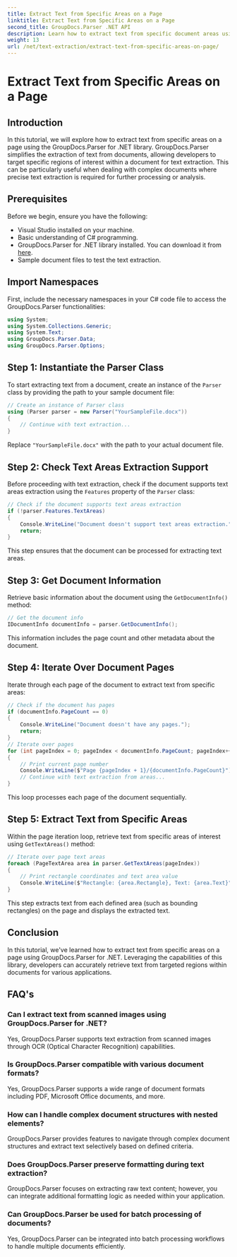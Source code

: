 ```yaml
---
title: Extract Text from Specific Areas on a Page
linktitle: Extract Text from Specific Areas on a Page
second_title: GroupDocs.Parser .NET API
description: Learn how to extract text from specific document areas using GroupDocs.Parser for .NET. Targeted and precise text extraction for your applications.
weight: 13
url: /net/text-extraction/extract-text-from-specific-areas-on-page/
---
```


# Extract Text from Specific Areas on a Page

## Introduction
In this tutorial, we will explore how to extract text from specific areas on a page using the GroupDocs.Parser for .NET library. GroupDocs.Parser simplifies the extraction of text from documents, allowing developers to target specific regions of interest within a document for text extraction. This can be particularly useful when dealing with complex documents where precise text extraction is required for further processing or analysis.
## Prerequisites
Before we begin, ensure you have the following:
- Visual Studio installed on your machine.
- Basic understanding of C# programming.
- GroupDocs.Parser for .NET library installed. You can download it from [here](https://releases.groupdocs.com/parser/net/).
- Sample document files to test the text extraction.
## Import Namespaces
First, include the necessary namespaces in your C# code file to access the GroupDocs.Parser functionalities:
```csharp
using System;
using System.Collections.Generic;
using System.Text;
using GroupDocs.Parser.Data;
using GroupDocs.Parser.Options;
```
## Step 1: Instantiate the Parser Class
To start extracting text from a document, create an instance of the `Parser` class by providing the path to your sample document file:
```csharp
// Create an instance of Parser class
using (Parser parser = new Parser("YourSampleFile.docx"))
{
    // Continue with text extraction...
}
```
Replace `"YourSampleFile.docx"` with the path to your actual document file.
## Step 2: Check Text Areas Extraction Support
Before proceeding with text extraction, check if the document supports text areas extraction using the `Features` property of the `Parser` class:
```csharp
// Check if the document supports text areas extraction
if (!parser.Features.TextAreas)
{
    Console.WriteLine("Document doesn't support text areas extraction.");
    return;
}
```
This step ensures that the document can be processed for extracting text areas.
## Step 3: Get Document Information
Retrieve basic information about the document using the `GetDocumentInfo()` method:
```csharp
// Get the document info
IDocumentInfo documentInfo = parser.GetDocumentInfo();
```
This information includes the page count and other metadata about the document.
## Step 4: Iterate Over Document Pages
Iterate through each page of the document to extract text from specific areas:
```csharp
// Check if the document has pages
if (documentInfo.PageCount == 0)
{
    Console.WriteLine("Document doesn't have any pages.");
    return;
}
// Iterate over pages
for (int pageIndex = 0; pageIndex < documentInfo.PageCount; pageIndex++)
{
    // Print current page number
    Console.WriteLine($"Page {pageIndex + 1}/{documentInfo.PageCount}");
    // Continue with text extraction from areas...
}
```
This loop processes each page of the document sequentially.
## Step 5: Extract Text from Specific Areas
Within the page iteration loop, retrieve text from specific areas of interest using `GetTextAreas()` method:
```csharp
// Iterate over page text areas
foreach (PageTextArea area in parser.GetTextAreas(pageIndex))
{
    // Print rectangle coordinates and text area value
    Console.WriteLine($"Rectangle: {area.Rectangle}, Text: {area.Text}");
}
```
This step extracts text from each defined area (such as bounding rectangles) on the page and displays the extracted text.
## Conclusion
In this tutorial, we've learned how to extract text from specific areas on a page using GroupDocs.Parser for .NET. Leveraging the capabilities of this library, developers can accurately retrieve text from targeted regions within documents for various applications.

## FAQ's
### Can I extract text from scanned images using GroupDocs.Parser for .NET?
Yes, GroupDocs.Parser supports text extraction from scanned images through OCR (Optical Character Recognition) capabilities.
### Is GroupDocs.Parser compatible with various document formats?
Yes, GroupDocs.Parser supports a wide range of document formats including PDF, Microsoft Office documents, and more.
### How can I handle complex document structures with nested elements?
GroupDocs.Parser provides features to navigate through complex document structures and extract text selectively based on defined criteria.
### Does GroupDocs.Parser preserve formatting during text extraction?
GroupDocs.Parser focuses on extracting raw text content; however, you can integrate additional formatting logic as needed within your application.
### Can GroupDocs.Parser be used for batch processing of documents?
Yes, GroupDocs.Parser can be integrated into batch processing workflows to handle multiple documents efficiently.
